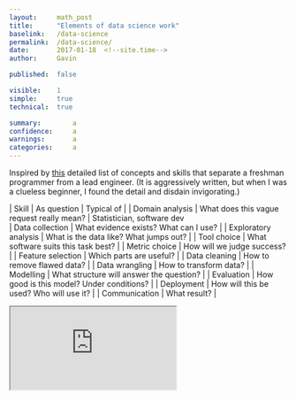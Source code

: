 ```yaml
---
layout: 	math_post
title:  	"Elements of data science work"
baselink:	/data-science
permalink:	/data-science/
date:   	2017-01-18  <!--site.time-->
author:		Gavin	

published: 	false

visible:	1
simple:		true
technical:	true

summary:		a
confidence:		a
warnings: 		a
categories:		a
---
```



Inspired by [this][Snot] detailed list of concepts and skills that separate a freshman programmer from a lead engineer. (It is aggressively written, but when I was a clueless beginner, I found the detail and disdain invigorating.)

| Skill			|	As question									|	Typical of
| 
| Domain analysis	|	What does this vague request really mean?	|	Statistician, software dev	
| Data collection	|	What evidence exists? What can I use?		|
| Exploratory analysis |	What is the data like? What jumps out?	|
| Tool choice		|	What software suits this task best?			|
| Metric choice	|	How will we judge success?					|
| Feature selection |	Which parts are useful?						|
| Data cleaning	|	How to remove flawed data?					|
| Data wrangling	|	How to transform data?						|
| Modelling		|	What structure will answer the question?	|
| Evaluation		|	How good is this model? Under conditions?	|
| Deployment		|	How will this be used? Who will use it?		|
| Communication	|	What result?								|


<iframe src="https://docs.google.com/spreadsheets/d/1udu2AQuHDr7oP3E-bHkzBhyhSOZ7Y9UXKSzQqsvtZpI/pubhtml?gid=0&amp;single=true&amp;widget=true&amp;headers=false"></iframe>



[Snot]: 		http://www.starling-software.com/employment/programmer-competency-matrix.html 